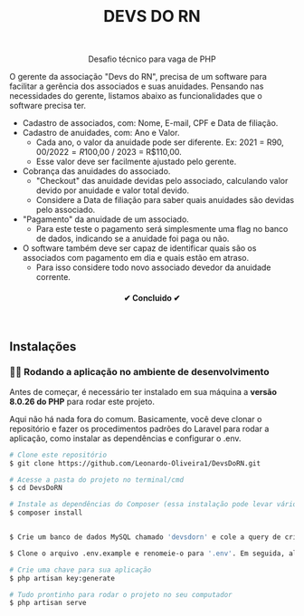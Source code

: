 <br> 

<h1 align="center">DEVS DO RN</h1>

<br> 

<p align="center">Desafio técnico para vaga de PHP</p>

O gerente da associação "Devs do RN", precisa de um software para facilitar a gerência dos associados e suas anuidades. Pensando nas necessidades do gerente, listamos abaixo as funcionalidades que o software precisa ter.

- Cadastro de associados, com: Nome, E-mail, CPF e Data de filiação.
- Cadastro de anuidades, com: Ano e Valor.
    - Cada ano, o valor da anuidade pode ser diferente. Ex: 2021 = R$90,00 / 2022 = R$100,00 / 2023 = R$110,00.
    - Esse valor deve ser facilmente ajustado pelo gerente.
- Cobrança das anuidades do associado.
    - "Checkout" das anuidade devidas pelo associado, calculando valor devido por anuidade e valor total devido.
    - Considere a Data de filiação para saber quais anuidades são devidas pelo associado.
- "Pagamento" da anuidade de um associado.
    - Para este teste o pagamento será simplesmente uma flag no banco de dados, indicando se a anuidade foi paga ou não.
- O software também deve ser capaz de identificar quais são os associados com pagamento em dia e quais estão em atraso.
    - Para isso considere todo novo associado devedor da anuidade corrente.


<h4 align="center"> 
	✔ Concluido ✔ 
</h4>
<br>

## Instalações

### 👨‍💻 Rodando a aplicação no ambiente de desenvolvimento
Antes de começar, é necessário ter instalado em sua máquina a **versão 8.0.26 do PHP** para rodar este projeto.

Aqui não há nada fora do comum. Basicamente, você deve clonar o repositório e fazer os procedimentos padrões do Laravel para rodar a aplicação, como instalar as dependências e configurar o .env.

```bash
# Clone este repositório
$ git clone https://github.com/Leonardo-Oliveira1/DevsDoRN.git

# Acesse a pasta do projeto no terminal/cmd
$ cd DevsDoRN

# Instale as dependências do Composer (essa instalação pode levar vários minutos)
$ composer install


$ Crie um banco de dados MySQL chamado 'devsdorn' e cole a query de criação do banco.

$ Clone o arquivo .env.example e renomeie-o para '.env'. Em seguida, altere o nome do banco para 'devsdorn' e configure o acesso do login e senha.

# Crie uma chave para sua aplicação
$ php artisan key:generate

# Tudo prontinho para rodar o projeto no seu computador
$ php artisan serve

```

<br>
